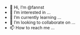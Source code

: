 - 👋 Hi, I’m @fannst
- 👀 I’m interested in ...
- 🌱 I’m currently learning ...
- 💞️ I’m looking to collaborate on ...
- 📫 How to reach me ...

<!---
fannst/fannst is a ✨ special ✨ repository because its `README.md` (this file) appears on your GitHub profile.
You can click the Preview link to take a look at your changes.
--->
